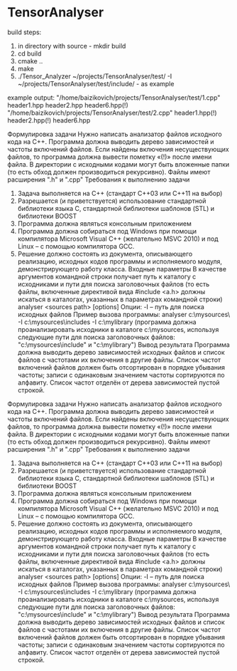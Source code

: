# TensorAnalyser
build steps:
1) in directory with source - mkdir build
2) cd build
3) cmake ..
4) make 
5) ./Tensor_Analyzer ~/projects/TensorAnalyser/test/ -I ~/projects/TensorAnalyser/test/include/  -  as example

example output:
"/home/baizikovich/projects/TensorAnalyser/test/1.cpp"
	header1.hpp 
	header2.hpp 
	header6.hpp(!)
"/home/baizikovich/projects/TensorAnalyser/test/2.cpp"
	header1.hpp(!)
	header2.hpp(!)
	header6.hpp 


Формулировка задачи
Нужно написать анализатор файлов исходного кода на С++. Программа должна выводить дерево
зависимостей и частоты включений файлов. Если найдены включения несуществующих файлов, то
программа должна вывести пометку «(!)» после имени файла.
В директории с исходными кодами могут быть вложенные папки (то есть обход должен
производиться рекурсивно). Файлы имеют расширения &quot;.h&quot; и &quot;.cpp&quot;
Требования к выполнению задачи
1. Задача выполняется на С++ (стандарт C++03 или C++11 на выбор)
2. Разрешается (и приветствуется) использование стандартной библиотеки языка С,
стандартной библиотеки шаблонов (STL) и библиотеки BOOST
3. Программа должна являться консольным приложением
4. Программа должна собираться под Windows при помощи компилятора Microsoft Visual C++
(желательно MSVC 2010) и под Linux – с помощью компилятора GCC.
5. Решение должно состоять из документа, описывающего реализацию, исходных кодов
программы и исполняемого модуля, демонстрирующего работу класса.
Входные параметры
В качестве аргументов командной строки получает путь к каталогу с исходниками и пути для
поиска заголовочных файлов (то есть файлы, включенные директивой вида #include &lt;a.h&gt;
должны искаться в каталогах, указанных в параметрах командной строки)
analyser &lt;sources path&gt; [options]
Опции:
-I – путь для поиска исходных файлов
Пример вызова программы:
analyser c:\mysources\ -I c:\mysources\includes -I c:\mylibrary
(программа должна проанализировать исходники в каталоге c:\mysources, используя следующие
пути для поиска заголовочных файлов: &quot;c:\mysources\include&quot; и &quot;c:\mylibrary&quot;)
Вывод результата
Программа должна выводить дерево зависимостей исходных файлов и список файлов с частотами
их включения в другие файлы.
Список частот включений файлов должен быть отсортирован в порядке убывания частоты; записи
с одинаковым значением частоты сортируются по алфавиту. Список частот отделён от дерева
зависимостей пустой строкой.

Формулировка задачи
Нужно написать анализатор файлов исходного кода на С++. Программа должна выводить дерево
зависимостей и частоты включений файлов. Если найдены включения несуществующих файлов, то
программа должна вывести пометку «(!)» после имени файла.
В директории с исходными кодами могут быть вложенные папки (то есть обход должен
производиться рекурсивно). Файлы имеют расширения &quot;.h&quot; и &quot;.cpp&quot;
Требования к выполнению задачи
1. Задача выполняется на С++ (стандарт C++03 или C++11 на выбор)
2. Разрешается (и приветствуется) использование стандартной библиотеки языка С,
стандартной библиотеки шаблонов (STL) и библиотеки BOOST
3. Программа должна являться консольным приложением
4. Программа должна собираться под Windows при помощи компилятора Microsoft Visual C++
(желательно MSVC 2010) и под Linux – с помощью компилятора GCC.
5. Решение должно состоять из документа, описывающего реализацию, исходных кодов
программы и исполняемого модуля, демонстрирующего работу класса.
Входные параметры
В качестве аргументов командной строки получает путь к каталогу с исходниками и пути для
поиска заголовочных файлов (то есть файлы, включенные директивой вида #include &lt;a.h&gt;
должны искаться в каталогах, указанных в параметрах командной строки)
analyser &lt;sources path&gt; [options]
Опции:
-I – путь для поиска исходных файлов
Пример вызова программы:
analyser c:\mysources\ -I c:\mysources\includes -I c:\mylibrary
(программа должна проанализировать исходники в каталоге c:\mysources, используя следующие
пути для поиска заголовочных файлов: &quot;c:\mysources\include&quot; и &quot;c:\mylibrary&quot;)
Вывод результата
Программа должна выводить дерево зависимостей исходных файлов и список файлов с частотами
их включения в другие файлы.
Список частот включений файлов должен быть отсортирован в порядке убывания частоты; записи
с одинаковым значением частоты сортируются по алфавиту. Список частот отделён от дерева
зависимостей пустой строкой.
